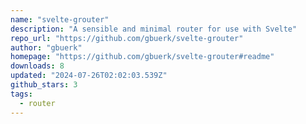 ```yaml
---
name: "svelte-grouter"
description: "A sensible and minimal router for use with Svelte"
repo_url: "https://github.com/gbuerk/svelte-grouter"
author: "gbuerk"
homepage: "https://github.com/gbuerk/svelte-grouter#readme"
downloads: 8
updated: "2024-07-26T02:02:03.539Z"
github_stars: 3
tags: 
  - router
---
```

